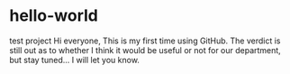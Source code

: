 # hello-world
test project
Hi everyone,
This is my first time using GitHub.  The verdict is still out as to whether I think it would be useful or not for our department, but stay tuned... I will let you know.
